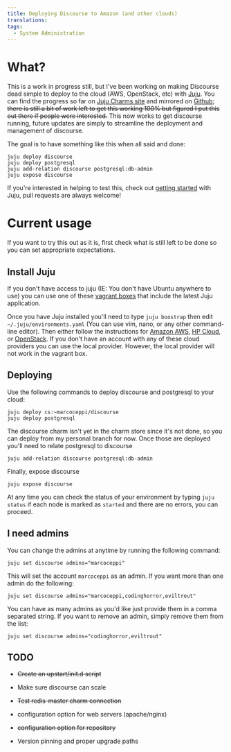 ```yaml
---
title: Deploying Discourse to Amazon (and other clouds)
translations:
tags:
  - System Administration
---
```


# What?

This is a work in progress still, but I've been working on making Discourse dead simple to deploy to the cloud (AWS, OpenStack, etc) with [Juju][1]. You can find the progress so far on [Juju Charms site][2] and mirrored on [Github](https://github.com/marcoceppi/discourse-charm); <s>there is still a bit of work left to get this working 100% but figured I put this out there if people were interested.</s> This now works to get discourse running, future updates are simply to streamline the deployment and management of discourse.

The goal is to have something like this when all said and done:

    juju deploy discourse
    juju deploy postgresql
    juju add-relation discourse postgresql:db-admin
    juju expose discourse

If you're interested in helping to test this, check out [getting started][3] with Juju, pull requests are always welcome!

# Current usage

If you want to try this out as it is, first check what is still left to be done so you can set appropriate expectations.

## Install Juju

If you don't have access to juju (IE: You don't have Ubuntu anywhere to use) you can use one of these [vagrant boxes](http://cloud-images.ubuntu.com/vagrant/precise/current/) that include the latest Juju application.

Once you have Juju installed you'll need to type `juju boostrap` then edit `~/.juju/environments.yaml` (You can use vim, nano, or any other command-line editor). Then either follow the instructions for [Amazon AWS](https://juju.ubuntu.com/get-started/amazon/), [HP Cloud](https://juju.ubuntu.com/get-started/hp-cloud/), or [OpenStack](https://juju.ubuntu.com/get-started/openstack/). If you don't have an account with any of these cloud providers you can use the local provider. However, the local provider will not work in the vagrant box.

## Deploying

Use the following commands to deploy discourse and postgresql to your cloud:

    juju deploy cs:~marcoceppi/discourse
    juju deploy postgresql

The discourse charm isn't yet in the charm store since it's not done, so you can deploy from my personal branch for now. Once those are deployed you'll need to relate postgresql to discourse

    juju add-relation discourse postgresql:db-admin

Finally, expose discourse

    juju expose discourse

At any time you can check the status of your environment by typing `juju status` if each node is marked as `started` and there are no errors, you can proceed.

## I need admins

You can change the admins at anytime by running the following command:

    juju set discourse admins="marcoceppi"

This will set the account `marcoceppi` as an admin. If you want more than one admin do the following:

    juju set discourse admins="marcoceppi,codinghorror,eviltrout"

You can have as many admins as you'd like just provide them in a comma separated string. If you want to remove an admin, simply remove them from the list:

    juju set discourse admins="codinghorror,eviltrout"

## TODO

* <strike>Create an upstart/init.d script</strike>
* Make sure discourse can scale
* <strike>Test redis-master charm connection</strike>
* configuration option for web servers (apache/nginx)
* <strike>configuration option for repository</strike>
* Version pinning and proper upgrade paths

  [1]: http://juju.ubuntu.com
  [2]: http://jujucharms.com/~marcoceppi/precise/discourse
  [3]: https://juju.ubuntu.com/get-started/